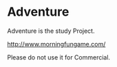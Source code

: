 # Adventure

Adventure is the study Project. 

http://www.morningfungame.com/

Please do not use it for Commercial.
